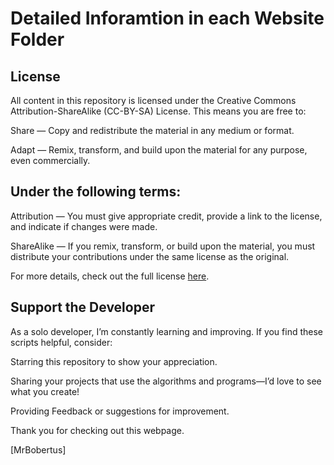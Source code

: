 # Detailed Inforamtion in each Website Folder

## License
All content in this repository is licensed under the Creative Commons Attribution-ShareAlike (CC-BY-SA) License. This means you are free to:

Share — Copy and redistribute the material in any medium or format.

Adapt — Remix, transform, and build upon the material for any purpose, even commercially.

## Under the following terms:

Attribution — You must give appropriate credit, provide a link to the license, and indicate if changes were made.

ShareAlike — If you remix, transform, or build upon the material, you must distribute your contributions under the same license as the original.

For more details, check out the full license [here](https://creativecommons.org/licenses/by-sa/4.0/).

## Support the Developer
As a solo developer, I’m constantly learning and improving. If you find these scripts helpful, consider:

Starring this repository to show your appreciation.

Sharing your projects that use the algorithms and programs—I’d love to see what you create!

Providing Feedback or suggestions for improvement.

Thank you for checking out this webpage.

[MrBobertus]
